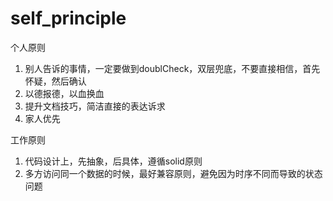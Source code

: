 # self_principle

个人原则
1. 别人告诉的事情，一定要做到doublCheck，双层兜底，不要直接相信，首先怀疑，然后确认
2. 以德报德，以血换血
3. 提升文档技巧，简洁直接的表达诉求
4. 家人优先

工作原则
1. 代码设计上，先抽象，后具体，遵循solid原则
2. 多方访问同一个数据的时候，最好兼容原则，避免因为时序不同而导致的状态问题
